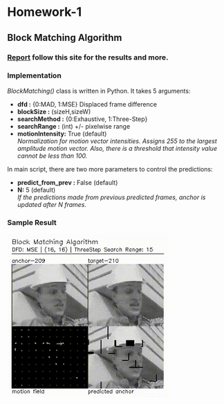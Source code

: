 # Homework-1
## Block Matching Algorithm

### [Report](https://001honi.github.io/static/projects/video-processing/block-matching/block_matching.html) follow this site for the results and more.

### Implementation
_BlockMatching()_ class is written in Python. It takes 5 arguments:
<ul>
            <li><strong>dfd :</strong> {0:MAD, 1:MSE} Displaced frame difference </li>
            <li><strong>blockSize :</strong> (sizeH,sizeW) </li>
            <li><strong>searchMethod :</strong> {0:Exhaustive, 1:Three-Step} </li>
            <li><strong>searchRange :</strong> (int) +/- pixelwise range </li>
            <li><strong>motionIntensity:</strong> True (default) <br>
               <i>Normalization for motion vector intensities. Assigns 255 to the largest amplitude motion vector. 
                 Also, there is a threshold that intensity value cannot be less than 100.</i></li>
</ul>  
In main script, there are two more parameters to control the predictions:
<ul>
            <li><strong>predict_from_prev :</strong> False (default) </li>
            <li><strong>N:</strong> 5 (default) <br>
               <i>If the predictions made from previous predicted frames, anchor is updated after N frames.</i></li>
</ul>  

### Sample Result

![sample](videos/sample.gif) <br>

